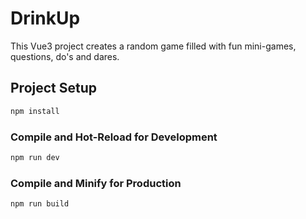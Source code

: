 # DrinkUp
This Vue3 project creates a random game filled with fun mini-games, questions, do's and dares.



## Project Setup

```sh
npm install
```

### Compile and Hot-Reload for Development

```sh
npm run dev
```

### Compile and Minify for Production

```sh
npm run build
```
